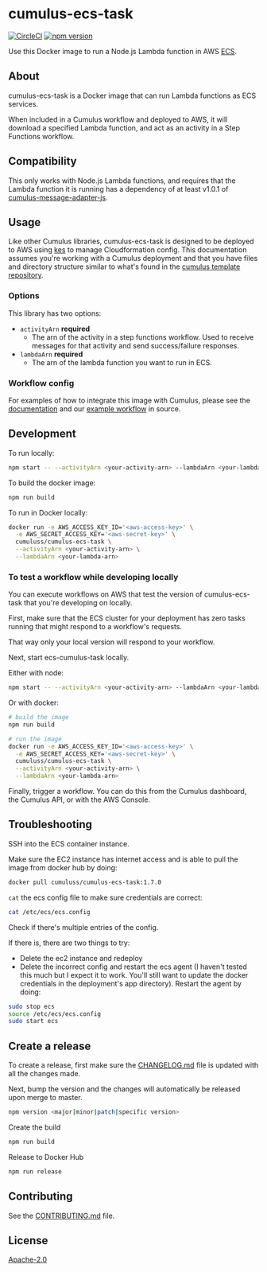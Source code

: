 # cumulus-ecs-task

[![CircleCI](https://circleci.com/gh/nasa/cumulus-ecs-task.svg?style=svg)](https://circleci.com/gh/nasa/cumulus-ecs-task)
[![npm version](https://badge.fury.io/js/%40cumulus%2Fcumulus-ecs-task.svg)](https://badge.fury.io/js/%40cumulus%2Fcumulus-ecs-task)

Use this Docker image to run a Node.js Lambda function in AWS
[ECS](https://aws.amazon.com/ecs/).

## About

cumulus-ecs-task is a Docker image that can run Lambda functions as ECS
services.

When included in a Cumulus workflow and deployed to AWS, it will download a
specified Lambda function, and act as an activity in a Step Functions workflow.

## Compatibility

This only works with Node.js Lambda functions, and requires that the Lambda
function it is running has a dependency of at least v1.0.1 of
[cumulus-message-adapter-js](https://github.com/cumulus-nasa/cumulus-message-adapter-js).

## Usage

Like other Cumulus libraries, cumulus-ecs-task is designed to be deployed to AWS
using [kes](https://github.com/developmentseed/kes) to manage Cloudformation
config. This documentation assumes you're working with a Cumulus deployment and
that you have files and directory structure similar to what's found in the
[cumulus template repository](https://github.com/cumulus-nasa/template-deploy).

### Options

This library has two options:

- `activityArn` **required**
  - The arn of the activity in a step functions workflow. Used to receive
    messages for that activity and send success/failure responses.
- `lambdaArn` **required**
  - The arn of the lambda function you want to run in ECS.

### Workflow config

For examples of how to integrate this image with Cumulus, please see the
[documentation](https://nasa.github.io/cumulus/docs/workflows/developing-workflow-tasks#ecs-activities)
and our
[example workflow](https://github.com/nasa/cumulus/blob/master/example/cumulus-tf/ecs_hello_world_workflow.tf)
in source.

## Development

To run locally:

```bash
npm start -- --activityArn <your-activity-arn> --lambdaArn <your-lambda-arn>
```

To build the docker image:

```bash
npm run build
```

To run in Docker locally:

```bash
docker run -e AWS_ACCESS_KEY_ID='<aws-access-key>' \
  -e AWS_SECRET_ACCESS_KEY='<aws-secret-key>' \
  cumuluss/cumulus-ecs-task \
  --activityArn <your-activity-arn> \
  --lambdaArn <your-lambda-arn>
```

### To test a workflow while developing locally

You can execute workflows on AWS that test the version of cumulus-ecs-task that
you're developing on locally.

First, make sure that the ECS cluster for your deployment has zero tasks running
that might respond to a workflow's requests.

That way only your local version will respond to your workflow.

Next, start ecs-cumulus-task locally.

Either with node:

```bash
npm start -- --activityArn <your-activity-arn> --lambdaArn <your-lambda-arn>
```

Or with docker:

```bash
# build the image
npm run build

# run the image
docker run -e AWS_ACCESS_KEY_ID='<aws-access-key>' \
  -e AWS_SECRET_ACCESS_KEY='<aws-secret-key>' \
  cumuluss/cumulus-ecs-task \
  --activityArn <your-activity-arn> \
  --lambdaArn <your-lambda-arn>
```

Finally, trigger a workflow. You can do this from the Cumulus dashboard, the
Cumulus API, or with the AWS Console.

## Troubleshooting

SSH into the ECS container instance.

Make sure the EC2 instance has internet access and is able to pull the image
from docker hub by doing:

```bash
docker pull cumuluss/cumulus-ecs-task:1.7.0
```

`cat` the ecs config file to make sure credentials are correct:

```bash
cat /etc/ecs/ecs.config
```

Check if there's multiple entries of the config.

If there is, there are two things to try:

- Delete the ec2 instance and redeploy
- Delete the incorrect config and restart the ecs agent (I haven't tested this
  much but I expect it to work. You'll still want to update the docker
  credentials in the deployment's app directory). Restart the agent by doing:

```bash
sudo stop ecs
source /etc/ecs/ecs.config
sudo start ecs
```

## Create a release

To create a release, first make sure the [CHANGELOG.md](CHANGELOG.md) file is
updated with all the changes made.

Next, bump the version and the changes will automatically be released upon merge
to master.

```bash
npm version <major|minor|patch|specific version>
```

Create the build

```bash
npm run build
```

Release to Docker Hub

```bash
npm run release
```

## Contributing

See the [CONTRIBUTING.md](CONTRIBUTING.md) file.

## License

[Apache-2.0](LICENSE)
